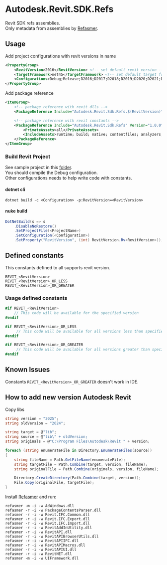 # Autodesk.Revit.SDK.Refs

Revit SDK refs assemblies.  
Only metadata from assemblies by [Refasmer](https://github.com/JetBrains/Refasmer).

## Usage

Add project configurations with revit versions in name

```xml
<PropertyGroup>
    <RevitVersion>2016</RevitVersion> <!-- set default revit version -->
    <TargetFramework>net45</TargetFramework> <!-- set default target framework -->
    <Configurations>Debug;Release;D2016;D2017;D2018;D2019;D2020;D2021;D2022;D2023;D2024</Configurations>
</PropertyGroup>
```

Add package reference

```xml
<ItemGroup>
    <!-- package reference with revit dlls -->
    <PackageReference Include="Autodesk.Revit.Sdk.Refs.$(RevitVersion)" Version="1.0.0" />

    <!-- package reference with revit constants -->
    <PackageReference Include="Autodesk.Revit.Sdk.Refs" Version="1.0.0">
        <PrivateAssets>all</PrivateAssets>
        <IncludeAssets>runtime; build; native; contentfiles; analyzers; buildtransitive</IncludeAssets>
    </PackageReference>
</ItemGroup>
```
### Build Revit Project

See sample project in this [folder](sample/SamplePlugin).  
You should compile the Debug configuration.  
Other configurations needs to help write code with constants.

#### dotnet cli

```
dotnet build -c <Configuration> -p:RevitVersion=<RevitVersion>
```

#### nuke build

```csharp
DotNetBuild(s => s
    .DisableNoRestore()
    .SetProjectFile(<ProjectName>)
    .SetConfiguration(<Configuration>)
    .SetProperty("RevitVersion", (int) RevitVersion.Rv<RevitVersion>));
```

## Defined constants

This constants defined to all supports revit version.

```
REVIT_<RevitVersion>  
REVIT_<RevitVersion>_OR_LESS  
REVIT_<RevitVersion>_OR_GREATER  
```

### Usage defined constants
```csharp
#if REVIT_<RevitVersion>
    // This code will be available for the specified version
#endif

#if REVIT_<RevitVersion>_OR_LESS
     // This code will be available for all versions less than specified
#endif

#if REVIT_<RevitVersion>_OR_GREATER
     // This code will be available for all versions greater than specified
#endif
```

## Known Issues

Constants `REVIT_<RevitVersion>_OR_GREATER` doesn't work in IDE.

## How to add new version Autodesk Revit

Copy libs

```csharp
string version = "2025";
string oldVersion = "2024";

string target = @"lib";
string source = @"lib\" + oldVersion;
string originals = @"C:\Program Files\Autodesk\Revit " + version;

foreach (string enumerateFile in Directory.EnumerateFiles(source))
{
    string fileName = Path.GetFileName(enumerateFile);
    string targetFile = Path.Combine(target, version, fileName);
    string originalFile = Path.Combine(originals, version, fileName);

    Directory.CreateDirectory(Path.Combine(target, version));
    File.Copy(originalFile, targetFile);
}

```

Install [Refasmer](https://github.com/JetBrains/Refasmer) and run:

```
refasmer -m -i -w AdWindows.dll
refasmer -r -i -w PackageContentsParser.dll
refasmer -r -i -w Revit.IFC.Common.dll
refasmer -r -i -w Revit.IFC.Export.dll
refasmer -r -i -w Revit.IFC.Import.dll
refasmer -r -i -w RevitAddInUtility.dll
refasmer -r -i -w RevitAPI.dll
refasmer -r -i -w RevitAPIBrowserUtils.dll
refasmer -r -i -w RevitAPIIFC.dll
refasmer -r -i -w RevitAPIMacros.dll
refasmer -r -i -w RevitAPIUI.dll
refasmer -r -i -w RevitNET.dll
refasmer -m -i -w UIFramework.dll
```